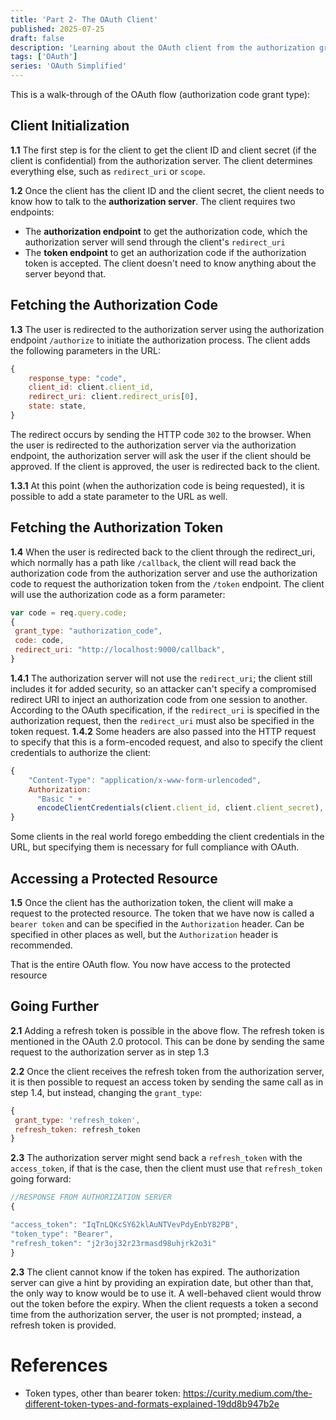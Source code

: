 ```yaml
---
title: 'Part 2- The OAuth Client'
published: 2025-07-25
draft: false
description: 'Learning about the OAuth client from the authorization grant type'
tags: ['OAuth']
series: 'OAuth Simplified'
---
```


This is a walk-through of the OAuth flow (authorization code grant type):

## Client Initialization

**1.1** The first step is for the client to get the client ID and client secret (if the client is confidential) from the authorization server. The client determines everything else, such as `redirect_uri` or `scope`.

**1.2** Once the client has the client ID and the client secret, the client needs to know how to talk to the **authorization server**. The client requires two endpoints:

- The **authorization endpoint** to get the authorization code, which the authorization server will send through the client's `redirect_uri`
- The **token endpoint** to get an authorization code if the authorization token is accepted.
  The client doesn't need to know anything about the server beyond that.

## Fetching the Authorization Code

**1.3** The user is redirected to the authorization server using the authorization endpoint `/authorize` to initiate the authorization process. The client adds the following parameters in the URL:

```javascript
{
    response_type: "code",
    client_id: client.client_id,
    redirect_uri: client.redirect_uris[0],
    state: state,
}
```

The redirect occurs by sending the HTTP code `302` to the browser. When the user is redirected to the authorization server via the authorization endpoint, the authorization server will ask the user if the client should be approved. If the client is approved, the user is redirected back to the client.

**1.3.1** At this point (when the authorization code is being requested), it is possible to add a state parameter to the URL as well.

## Fetching the Authorization Token

**1.4** When the user is redirected back to the client through the redirect_uri, which normally has a path like `/callback`, the client will read back the authorization code from the authorization server and use the authorization code to request the authorization token from the `/token` endpoint. The client will use the authorization code as a form parameter:

```javascript
var code = req.query.code;
{
 grant_type: "authorization_code",
 code: code,
 redirect_uri: "http://localhost:9000/callback",
}
```

**1.4.1** The authorization server will not use the `redirect_uri`; the client still includes it for added security, so an attacker can't specify a compromised redirect URI to inject an authorization code from one session to another. According to the OAuth specification, if the `redirect_uri` is specified in the authorization request, then the `redirect_uri` must also be specified in the token request.
**1.4.2** Some headers are also passed into the HTTP request to specify that this is a form-encoded request, and also to specify the client credentials to authorize the client:

```javascript
{
    "Content-Type": "application/x-www-form-urlencoded",
    Authorization:
      "Basic " +
      encodeClientCredentials(client.client_id, client.client_secret),
}
```

Some clients in the real world forego embedding the client credentials in the URL, but specifying them is necessary for full compliance with OAuth.

## Accessing a Protected Resource

**1.5** Once the client has the authorization token, the client will make a request to the protected resource. The token that we have now is called a `bearer token` and can be specified in the `Authorization` header. Can be specified in other places as well, but the `Authorization` header is recommended.

That is the entire OAuth flow. You now have access to the protected resource

## Going Further

**2.1** Adding a refresh token is possible in the above flow. The refresh token is mentioned in the OAuth 2.0 protocol. This can be done by sending the same request to the authorization server as in step 1.3

**2.2** Once the client receives the refresh token from the authorization server, it is then possible to request an access token by sending the same call as in step 1.4, but instead, changing the `grant_type`:

```javascript
{
 grant_type: 'refresh_token',
 refresh_token: refresh_token
}
```

**2.3** The authorization server might send back a `refresh_token` with the `access_token`, if that is the case, then the client must use that `refresh_token` going forward:

```javascript
//RESPONSE FROM AUTHORIZATION SERVER
{

"access_token": "IqTnLQKcSY62klAuNTVevPdyEnbY82PB",
"token_type": "Bearer",
"refresh_token": "j2r3oj32r23rmasd98uhjrk2o3i"
}
```

**2.3** The client cannot know if the token has expired. The authorization server can give a hint by providing an expiration date, but other than that, the only way to know would be to use it. A well-behaved client would throw out the token before the expiry. When the client requests a token a second time from the authorization server, the user is not prompted; instead, a refresh token is provided.

# References

- Token types, other than bearer token: <https://curity.medium.com/the-different-token-types-and-formats-explained-19dd8b947b2e>

